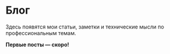 # Блог

Здесь появятся мои статьи, заметки и технические мысли по профессиональным темам.

**Первые посты — скоро!**
